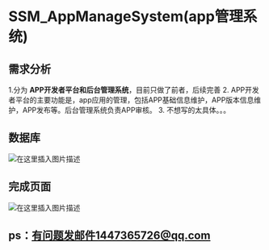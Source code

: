 # SSM_AppManageSystem(app管理系统)
## 需求分析
1.分为 **APP开发者平台和后台管理系统**，目前只做了前者，后续完善
2. APP开发者平台的主要功能是，app应用的管理，包括APP基础信息维护，APP版本信息维护，APP发布等。后台管理系统负责APP审核。
3. 不想写的太具体。。。
## 数据库
![在这里插入图片描述](https://img-blog.csdnimg.cn/20190512004630533.png)
## 完成页面
![在这里插入图片描述](https://img-blog.csdnimg.cn/20190512004909306.png?x-oss-process=image/watermark,type_ZmFuZ3poZW5naGVpdGk,shadow_10,text_aHR0cHM6Ly9ibG9nLmNzZG4ubmV0L3FxXzQxNTcwNjk5,size_16,color_FFFFFF,t_70)
## ps：有问题发邮件1447365726@qq.com
  

